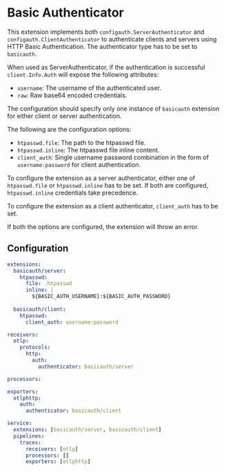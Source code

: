 # Basic Authenticator

This extension implements both `configauth.ServerAuthenticator` and `configauth.ClientAuthenticator` to authenticate clients and servers using HTTP Basic Authentication. The authenticator type has to be set to `basicauth`.

When used as ServerAuthenticator, if the authentication is successful `client.Info.Auth` will expose the following attributes:

- `username`: The username of the authenticated user.
- `raw`: Raw base64 encoded credentials.

The configuration should specify only one instance of `basicauth` extension for either client or server authentication. 

The following are the configuration options:

- `htpasswd.file`:  The path to the htpasswd file.
- `htpasswd.inline`: The htpasswd file inline content.
- `client_auth`: Single username password combination in the form of `username:password` for client authentication.

To configure the extension as a server authenticator, either one of `htpasswd.file` or `htpasswd.inline` has to be set. If both are configured, `htpasswd.inline` credentials take precedence.

To configure the extension as a client authenticator, `client_auth` has to be set.

If both the options are configured, the extension will throw an error.
## Configuration

```yaml
extensions:
  basicauth/server:
    htpasswd: 
      file: .htpasswd
      inline: |
        ${BASIC_AUTH_USERNAME}:${BASIC_AUTH_PASSWORD}
  
  basicauth/client:
    htpasswd:
      client_auth: username:password

receivers:
  otlp:
    protocols:
      http:
        auth:
          authenticator: basicauth/server

processors:

exporters:
  otlphttp:
    auth:
      authenticator: basicauth/client 

service:
  extensions: [basicauth/server, basicauth/client]
  pipelines:
    traces:
      receivers: [otlp]
      processors: []
      exporters: [otlphttp]
```